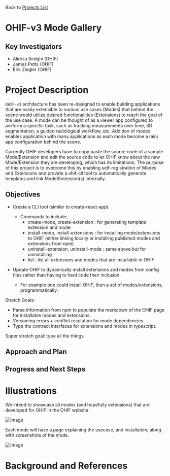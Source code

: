 Back to [Projects List](../../README.md#ProjectsList)

# OHIF-v3 Mode Gallery

## Key Investigators

- Alireza Sedghi (OHIF)
- James Petts (OHIF)
- Erik Ziegler (OHIF)


# Project Description

`OHIF-v3` architecture has been re-designed to enable building applications that are easily extensible to various use cases (Modes) that behind the scene would utilize desired functionalities (Extensions) to reach the goal of the use case. A mode can be thought of as a viewer app configured to perform a specific task, such as tracking measurements over time, 3D segmentation, a guided radiological workflow, etc. Addition of modes enables application with many applications as each mode become a mini app configuration behind the scene.

Currently OHIF developers have to copy paste the source code of a sample Mode/Extension and edit the source code to let OHIF know about the new Mode/Extension they are developing, which has its limitations. The purpose of this project is to overcome this by enabling self-registration of Modes and Extensions and provide a ohif-cli tool to automatically generate templates and link Mode/Extension(s) internally.

## Objectives

- Create a CLI tool (similar to create-react-app)

  - Commands to include:
    - create-mode, create-extension : for generating template extension and mode
    - install-mode, install-extensions : for installing mode/extensions to OHIF (either linking locally or installing published modes and extensions from npm)
    - uninstall-extension, uninstall-mode : same above but for uninstalling
    - list : list all extensions and modes that are installable in OHIF

- Update OHIF to dynamically install extensions and modes from config files rather than having to hard code their inclusion.
  - For example one could install OHIF, then a set of modes/extensions, programmatically.

Stretch Goals:
- Parse information from npm to populate the markdown of the OHIF page for installable modes and extensions.
- Versioning errors + conflict resolution for mode dependencies.
- Type the contract interfaces for extensions and modes in typescript.

Super stretch goal: type all the things

## Approach and Plan

## Progress and Next Steps

# Illustrations

We intend to showcase all modes (and hopefully extensions) that are developed for OHIF in the OHIF website.

![image](https://user-images.githubusercontent.com/7490180/149446827-ece3aa65-32a5-439d-803b-0492ad964a42.png)

Each mode will have a page explaining the usecase, and installation, along with screenshots of the mode.

![image](https://user-images.githubusercontent.com/7490180/149446888-7109ebec-a760-49dd-93cb-97073b53d9c0.png)

# Background and References
